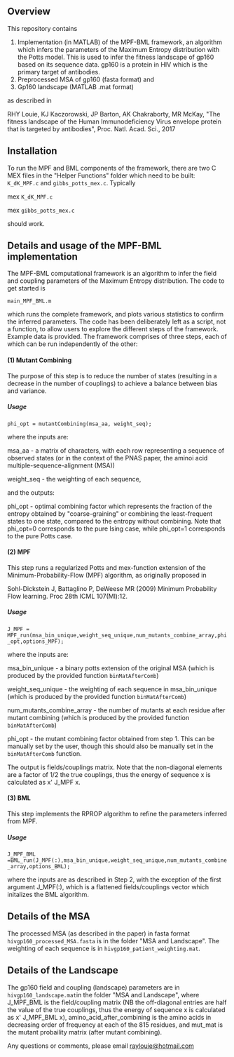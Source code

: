 ## Overview

This repository contains 

1. Implementation (in MATLAB) of the MPF-BML framework, an algorithm which infers the parameters of the Maximum Entropy distribution with the Potts model.  This is used to infer the fitness landscape of gp160 based on its sequence data. gp160 is a protein in HIV which is the primary target of antibodies.  
2. Preprocessed MSA of gp160 (fasta format) and
3. Gp160 landscape (MATLAB .mat format)

as described in 

RHY Louie, KJ Kaczorowski, JP Barton, AK Chakraborty, MR McKay, "The fitness landscape of the Human Immunodeficiency Virus envelope protein that is targeted by antibodies", Proc. Natl. Acad. Sci., 2017

## Installation

To run the MPF and BML components of the framework, there are two C MEX files in the "Helper Functions" folder which need to be built: `K_dK_MPF.c` and `gibbs_potts_mex.c`. Typically

mex `K_dK_MPF.c`

mex `gibbs_potts_mex.c`

should work.

## Details and usage of the MPF-BML implementation

The MPF-BML computational framework is an algorithm to infer the field and coupling parameters of the Maximum Entropy distribution.  The code to get started is 

`main_MPF_BML.m`

which runs the complete framework, and plots various statistics to confirm the inferred parameters. The code has been deliberately left as a script, not a function, to allow users  to explore the different steps of the framework. Example data is provided. The framework comprises of three steps, each of which can be run independently of the other:

#### (1) Mutant Combining

The purpose of this step is to reduce the number of states (resulting in a decrease in the number of couplings)  to achieve a balance between bias and variance. 

##### Usage

`phi_opt = mutantCombining(msa_aa, weight_seq);`

where the inputs are:

msa_aa - a matrix of characters, with each row representing a sequence of observed states (or in the context of the PNAS paper, the aminoi acid multiple-sequence-alignment (MSA)) 

weight_seq - the weighting of each sequence,

and the outputs:

phi_opt -  optimal combining factor  which represents the fraction of the entropy obtained by "coarse-graining" or combining the least-frequent states to one state, compared to the entropy without combining. Note that phi_opt=0 corresponds to the pure Ising case, while phi_opt=1 corresponds to the pure Potts case.

#### (2) MPF

This step runs a regularized Potts and mex-function extension of the Minimum-Probability-Flow (MPF) algorithm, as originally proposed in 

Sohl-Dickstein J, Battaglino P, DeWeese MR (2009) Minimum Probability Flow learning. Proc 28th ICML 107(Ml):12.

##### Usage

`J_MPF = MPF_run(msa_bin_unique,weight_seq_unique,num_mutants_combine_array,phi_opt,options_MPF);`

where the inputs are:

msa_bin_unique  - a binary potts extension of the original MSA (which is produced by the provided function `binMatAfterComb`)

weight_seq_unique  -  the weighting of each sequence in msa_bin_unique (which is produced by the provided function `binMatAfterComb`)

num_mutants_combine_array  -  the number of mutants at each residue after mutant combining (which is produced by the provided function `binMatAfterComb`)

phi_opt  - the mutant combining factor obtained from step 1. This can be manually set by the user, though this should also be manually set in the `binMatAfterComb` function.

The output is fields/couplings matrix. Note that the non-diagonal elements are a factor of 1/2 the true couplings, thus the energy of sequence x is calculated as x' J_MPF x.

#### (3) BML

This step implements the RPROP algorithm to  refine the parameters inferred from MPF.

##### Usage

`J_MPF_BML =BML_run(J_MPF(:),msa_bin_unique,weight_seq_unique,num_mutants_combine_array,options_BML);`

where the inputs are as described in Step 2, with the exception of the first argument J_MPF(:), which is a flattened fields/couplings vector which initalizes the BML algorithm.

## Details of the MSA

The processed MSA (as described in the paper) in fasta format `hivgp160_processed_MSA.fasta` is in the folder "MSA and Landscape". The weighting of each sequence is in `hivgp160_patient_weighting.mat`.

## Details of the Landscape

The gp160 field and coupling (landscape) parameters are in `hivgp160_landscape.mat`in the folder "MSA and Landscape", where J_MPF_BML is the field/coupling matrix (NB the off-diagonal entries are half the value of the true couplings, thus the energy of sequence x is calculated as x' J_MPF_BML x), amino_acid_after_combining is the amino acids in decreasing order of frequency at each of the 815 residues, and mut_mat is the mutant probaility matrix (after mutant combining).


Any questions or comments, please email raylouie@hotmail.com
